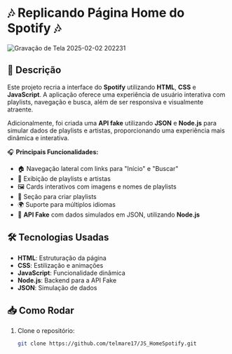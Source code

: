 # 🎶 **Replicando Página Home do Spotify** 🎶
![Gravação de Tela 2025-02-02 202231](https://github.com/user-attachments/assets/428cc212-0cb9-4bac-8b4e-f1bc464d8476)

## 🚀 Descrição

Este projeto recria a interface do **Spotify** utilizando **HTML**, **CSS** e **JavaScript**. A aplicação oferece uma experiência de usuário interativa com playlists, navegação e busca, além de ser responsiva e visualmente atraente. 

Adicionalmente, foi criada uma **API fake** utilizando **JSON** e **Node.js** para simular dados de playlists e artistas, proporcionando uma experiência mais dinâmica e interativa.

🎧 **Principais Funcionalidades:**

- 🏠 Navegação lateral com links para "Início" e "Buscar"
- 🎵 Exibição de playlists e artistas
- 🖼️ Cards interativos com imagens e nomes de playlists
- 🎉 Seção para criar playlists
- 🌍 Suporte para múltiplos idiomas
- 🔗 **API Fake** com dados simulados em JSON, utilizando **Node.js**

## 🛠️ Tecnologias Usadas

- **HTML**: Estruturação da página
- **CSS**: Estilização e animações
- **JavaScript**: Funcionalidade dinâmica
- **Node.js**: Backend para a API Fake
- **JSON**: Simulação de dados

## 📥 Como Rodar

1. Clone o repositório:
   ```bash
   git clone https://github.com/telmare17/JS_HomeSpotify.git
